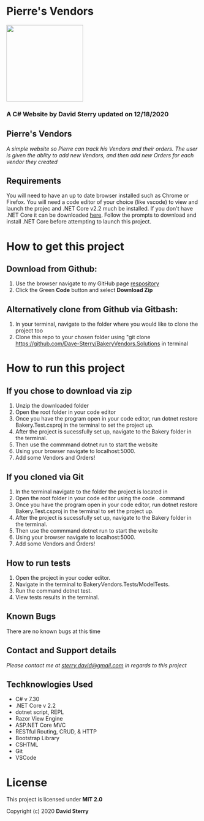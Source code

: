 # Pierre's Vendors
<img src="https://github.com/Dave-Sterry.png" width="200px" height="auto">

### A C# Website by David Sterry updated on 12/18/2020

## Pierre's Vendors

_A simple website so Pierre can track his Vendors and their orders. The user is given the ablity to add new Vendors, and then add new Orders for each vendor they created_


## Requirements
 You will need to have an up to date browser installed such as Chrome or Firefox. You will need a code editor of your choice (like vscode) to view and launch the projec and .NET Core v2.2 much be installed. If you don't have .NET Core it can be downloaded [here](https://dotnet.microsoft.com/download/dotnet-core/thank-you/sdk-2.2.106-macos-x64-installer). Follow the prompts to download and install .NET Core before attempting to launch this project. 

# How to get this project 
## Download from Github:
1. Use the browser navigate to my GitHub page [respository](https://github.com/Dave-Sterry/BakeryVendors.Solutions)
2. Click the Green **Code** button and select **Download Zip**

## Alternatively clone from Github via Gitbash:
1. In your terminal, navigate to the folder where you would like to clone the project too
2. Clone this repo to your chosen folder using "git clone https://github.com/Dave-Sterry/BakeryVendors.Solutions in terminal

# How to run this project
## If you chose to download via zip
1. Unzip the downloaded folder
2. Open the root folder in your code editor 
3. Once you have the program open in your code editor, run dotnet restore Bakery.Test.csproj in the terminal to set the project up.
4. After the project is sucessfully set up, navigate to the Bakery folder in the terminal.
5. Then use the commmand dotnet run to start the website 
6. Using your browser navigate to localhost:5000. 
7. Add some Vendors and Orders!

## If you cloned via Git
1. In the terminal navigate to the folder the project is located in
2. Open the root folder in your code editor using the code . command 
3. Once you have the program open in your code editor, run dotnet restore Bakery.Test.csproj in the terminal to set the project up.
4. After the project is sucessfully set up, navigate to the Bakery folder in the terminal.
5. Then use the commmand dotnet run to start the website 
6. Using your browser navigate to localhost:5000.
7. Add some Vendors and Orders!

## How to run tests
1. Open the project in your coder editor.
2. Navigate in the terminal to BakeryVendors.Tests/ModelTests.
3. Run the command dotnet test. 
4. View tests results in the terminal.
## Known Bugs
There are no known bugs at this time


## Contact and Support details

_Please contact me at sterry.david@gmail.com in regards to this project_

## Techknowlogies Used

* C# v 7.30
* .NET Core v 2.2
* dotnet script, REPL
* Razor View Engine
* ASP.NET Core MVC
* RESTful Routing, CRUD, & HTTP
* Bootstrap Library
* CSHTML
* Git
* VSCode

# License

This project is licensed under **MIT 2.0**

Copyright (c) 2020 **David Sterry**